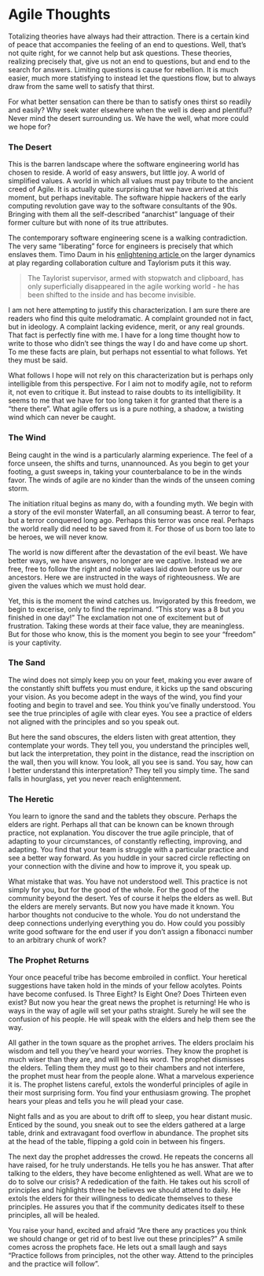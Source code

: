 # Agile Thoughts

Totalizing theories have always had their attraction. There is a certain kind of peace that accompanies the feeling of an end to questions. Well, that’s not quite right, for we cannot help but ask questions. These theories, realizing precisely that, give us not an end to questions, but and end to the search for answers. Limiting questions is cause for rebellion. It is much easier, much more statisfying to instead let the questions flow, but to always draw from the same well to satisfy that thirst.

For what better sensation can there be than to satisfy ones thirst so readily and easily? Why seek water elsewhere when the well is deep and plentiful? Never mind the desert surrounding us. We have the well, what more could we hope for?

### The Desert

This is the barren landscape where the software engineering world has chosen to reside. A world of easy answers, but little joy. A world of simplified values. A world in which all values must pay tribute to the ancient creed of Agile. It is actually quite surprising that we have arrived at this moment, but perhaps inevitable. The software hippie hackers of the early computing revolution gave way to the software consultants of the 90s. Bringing with them all the self-described “anarchist” language of their former culture but with none of its true attributes.

The contemporary software engineering scene is a walking contradiction. The very same “liberating” force for engineers is precisely that which enslaves them. Timo Daum in his [enlightening article ](https://techworkersberlin.com/news/2020-04-01-timo_daum-agile_methods_english/)on the larger dynamics at play regarding collaboration culture and Taylorism puts it this way.

> The Taylorist supervisor, armed with stopwatch and clipboard, has only superficially disappeared in the agile working world - he has been shifted to the inside and has become invisible.

I am not here attempting to justify this characterization. I am sure there are readers who find this quite melodramatic. A complaint grounded not in fact, but in ideology. A complaint lacking evidence, merit, or any real grounds. That fact is perfectly fine with me. I have for a long time thought how to write to those who didn’t see things the way I do and have come up short. To me these facts are plain, but perhaps not essential to what follows. Yet they must be said.

What follows I hope will not rely on this characterization but is perhaps only intelligible from this perspective. For I aim not to modify agile, not to reform it, not even to critique it. But instead to raise doubts to its intelligibility. It seems to me that we have for too long taken it for granted that there is a “there there”. What agile offers us is a pure nothing, a shadow, a twisting wind which can never be caught.

### The Wind

Being caught in the wind is a particularly alarming experience. The feel of a force unseen, the shifts and turns, unannounced. As you begin to get your footing, a gust sweeps in, taking your counterbalance to be in the winds favor. The winds of agile are no kinder than the winds of the unseen coming storm.

The initiation ritual begins as many do, with a founding myth. We begin with a story of the evil monster Waterfall, an all consuming beast. A terror to fear, but a terror conquered long ago. Perhaps this terror was once real. Perhaps the world really did need to be saved from it. For those of us born too late to be heroes, we will never know.

The world is now different after the devastation of the evil beast. We have better ways, we have answers, no longer are we captive. Instead we are free, free to follow the right and noble values laid down before us by our ancestors. Here we are instructed in the ways of righteousness. We are given the values which we must hold dear.

Yet, this is the moment the wind catches us. Invigorated by this freedom, we begin to excerise, only to find the reprimand. “This story was a 8 but you finished in one day!” The exclamation not one of excitement but of frustration. Taking these words at their face value, they are meaningless. But for those who know, this is the moment you begin to see your “freedom” is your captivity.

### The Sand

The wind does not simply keep you on your feet, making you ever aware of the constantly shift buffets you must endure, it kicks up the sand obscuring your vision. As you become adept in the ways of the wind, you find your footing and begin to travel and see. You think you’ve finally understood. You see the true principles of agile with clear eyes. You see a practice of elders not aligned with the principles and so you speak out.

But here the sand obscures, the elders listen with great attention, they contemplate your words. They tell you, you understand the principles well, but lack the interpretation, they point in the distance, read the inscription on the wall, then you will know. You look, all you see is sand. You say, how can I better understand this interpretation? They tell you simply time. The sand falls in hourglass, yet you never reach enlightenment.

### The Heretic

You learn to ignore the sand and the tablets they obscure. Perhaps the elders are right. Perhaps all that can be known can be known through practice, not explanation. You discover the true agile principle, that of adapting to your circumstances, of constantly reflecting, improving, and adapting. You find that your team is struggle with a particular practice and see a better way forward. As you huddle in your sacred circle reflecting on your connection with the divine and how to improve it, you speak up.

What mistake that was. You have not understood well. This practice is not simply for you, but for the good of the whole. For the good of the community beyond the desert. Yes of course it helps the elders as well. But the elders are merely servants. But now you have made it known. You harbor thoughts not conducive to the whole. You do not understand the deep connections underlying everything you do. How could you possibly write good software for the end user if you don’t assign a fibonacci number to an arbitrary chunk of work?

### The Prophet Returns

Your once peaceful tribe has become embroiled in conflict. Your heretical suggestions have taken hold in the minds of your fellow acolytes. Points have become confused. Is Three Eight? Is Eight One? Does Thirteen even exist? But now you hear the great news the prophet is returning! He who is ways in the way of agile will set your paths straight. Surely he will see the confusion of his people. He will speak with the elders and help them see the way.

All gather in the town square as the prophet arrives. The elders proclaim his wisdom and tell you they’ve heard your worries. They know the prophet is much wiser than they are, and will heed his word. The prophet dismisses the elders. Telling them they must go to their chambers and not interfere, the prophet must hear from the people alone. What a marvelous experience it is. The prophet listens careful, extols the wonderful principles of agile in their most surprising form. You find your enthusiasm growing. The prophet hears your pleas and tells you he will plead your case.

Night falls and as you are about to drift off to sleep, you hear distant music. Enticed by the sound, you sneak out to see the elders gathered at a large table, drink and extravagant food overflow in abundance. The prophet sits at the head of the table, flipping a gold coin in between his fingers.

The next day the prophet addresses the crowd. He repeats the concerns all have raised, for he truly understands. He tells you he has answer. That after talking to the elders, they have become enlightened as well. What are we to do to solve our crisis? A rededication of the faith. He takes out his scroll of principles and highlights three he believes we should attend to daily. He extols the elders for their willingness to dedicate themselves to these principles. He assures you that if the community dedicates itself to these principles, all will be healed.

You raise your hand, excited and afraid “Are there any practices you think we should change or get rid of to best live out these principles?” A smile comes across the prophets face. He lets out a small laugh and says “Practice follows from principles, not the other way. Attend to the principles and the practice will follow”.